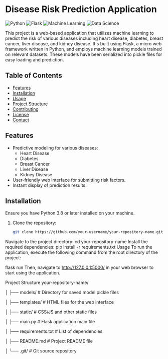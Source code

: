# Disease Risk Prediction Application

![Python](https://img.shields.io/badge/Python-3.8-blue.svg?style=flat&logo=python)
![Flask](https://img.shields.io/badge/Flask-1.1.2-lightgrey.svg?style=flat&logo=flask)
![Machine Learning](https://img.shields.io/badge/Machine%20Learning-Random%20Forest-green.svg?style=flat)
![Data Science](https://img.shields.io/badge/Data%20Science-Numpy%20|%20Pandas-orange.svg?style=flat)

This project is a web-based application that utilizes machine learning to predict the risk of various diseases including heart disease, diabetes, breast cancer, liver disease, and kidney disease. It's built using Flask, a micro web framework written in Python, and employs machine learning models trained on relevant datasets. These models have been serialized into pickle files for easy loading and prediction.

## Table of Contents

- [Features](#features)
- [Installation](#installation)
- [Usage](#usage)
- [Project Structure](#project-structure)
- [Contributing](#contributing)
- [License](#license)
- [Contact](#contact)

## Features

- Predictive modeling for various diseases:
  - Heart Disease
  - Diabetes
  - Breast Cancer
  - Liver Disease
  - Kidney Disease
- User-friendly web interface for submitting risk factors.
- Instant display of prediction results.

## Installation

Ensure you have Python 3.8 or later installed on your machine.

1. Clone the repository:
   ```bash
   git clone https://github.com/your-username/your-repository-name.git
Navigate to the project directory:
cd your-repository-name
Install the required dependencies:
pip install -r requirements.txt
Usage
To run the application, execute the following command from the root directory of the project:

flask run
Then, navigate to http://127.0.0.1:5000/ in your web browser to start using the application.

Project Structure
your-repository-name/

│
├── models/                   # Directory for saved model pickle files

│
├── templates/                # HTML files for the web interface

│
├── static/                   # CSS/JS and other static files

│
├── main.py                   # Flask application main file

│
├── requirements.txt          # List of dependencies

│
├── README.md                 # Project README file

│
└── .git/                     # Git source repository
